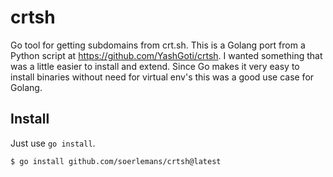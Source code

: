 crtsh
=====
Go tool for getting subdomains from crt.sh.
This is a Golang port from a Python script at https://github.com/YashGoti/crtsh.
I wanted something that was a little easier to install and extend.
Since Go makes it very easy to install binaries without need for virtual env's this was a good use case for Golang.


## Install
Just use `go install`.

```shell
$ go install github.com/soerlemans/crtsh@latest
```
